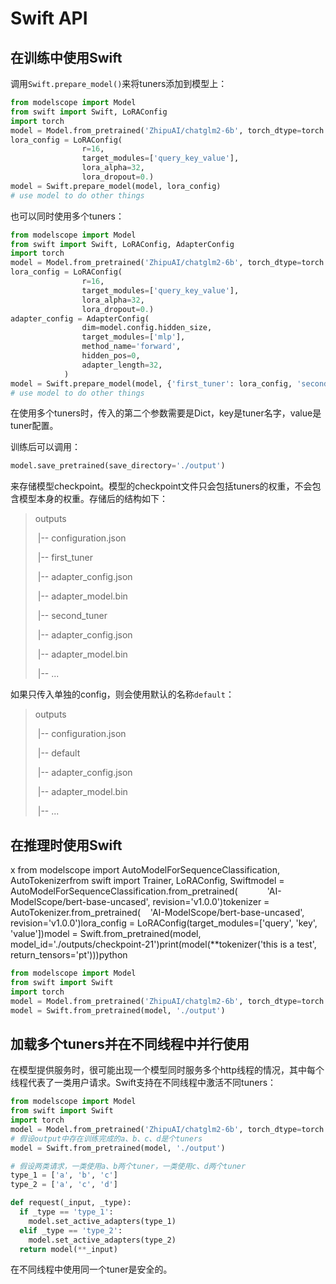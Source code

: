 # Swift API

## 在训练中使用Swift

调用`Swift.prepare_model()`来将tuners添加到模型上：

```python
from modelscope import Model
from swift import Swift, LoRAConfig
import torch
model = Model.from_pretrained('ZhipuAI/chatglm2-6b', torch_dtype=torch.bfloat16, device_map='auto')
lora_config = LoRAConfig(
                r=16,
                target_modules=['query_key_value'],
                lora_alpha=32,
                lora_dropout=0.)
model = Swift.prepare_model(model, lora_config)
# use model to do other things
```

也可以同时使用多个tuners：

```python
from modelscope import Model
from swift import Swift, LoRAConfig, AdapterConfig
import torch
model = Model.from_pretrained('ZhipuAI/chatglm2-6b', torch_dtype=torch.bfloat16, device_map='auto')
lora_config = LoRAConfig(
                r=16,
                target_modules=['query_key_value'],
                lora_alpha=32,
                lora_dropout=0.)
adapter_config = AdapterConfig(
                dim=model.config.hidden_size,
                target_modules=['mlp'],
                method_name='forward',
                hidden_pos=0,
                adapter_length=32,
            )
model = Swift.prepare_model(model, {'first_tuner': lora_config, 'second_tuner': adapter_config})
# use model to do other things
```

在使用多个tuners时，传入的第二个参数需要是Dict，key是tuner名字，value是tuner配置。

训练后可以调用：

```python
model.save_pretrained(save_directory='./output')
```

来存储模型checkpoint。模型的checkpoint文件只会包括tuners的权重，不会包含模型本身的权重。存储后的结构如下：

> outputs
>
> ​     |-- configuration.json
>
> ​     |-- first_tuner
>
> ​               |-- adapter_config.json
>
> ​               |-- adapter_model.bin
>
> ​     |-- second_tuner
>
> ​               |-- adapter_config.json
>
> ​               |-- adapter_model.bin
>
> ​     |-- ...

如果只传入单独的config，则会使用默认的名称`default`：

> outputs
>
> ​      |-- configuration.json
>
> ​      |-- default
>
> ​                |-- adapter_config.json
>
> ​                |-- adapter_model.bin
>
> ​      |-- ...

## 在推理时使用Swift

x from modelscope import AutoModelForSequenceClassification, AutoTokenizerfrom swift import Trainer, LoRAConfig, Swift​​model = AutoModelForSequenceClassification.from_pretrained(            'AI-ModelScope/bert-base-uncased', revision='v1.0.0')tokenizer = AutoTokenizer.from_pretrained(    'AI-ModelScope/bert-base-uncased', revision='v1.0.0')lora_config = LoRAConfig(target_modules=['query', 'key', 'value'])model = Swift.from_pretrained(model, model_id='./outputs/checkpoint-21')​print(model(**tokenizer('this is a test', return_tensors='pt')))python

```python
from modelscope import Model
from swift import Swift
import torch
model = Model.from_pretrained('ZhipuAI/chatglm2-6b', torch_dtype=torch.bfloat16, device_map='auto')
model = Swift.from_pretrained(model, './output')
```

## 加载多个tuners并在不同线程中并行使用

在模型提供服务时，很可能出现一个模型同时服务多个http线程的情况，其中每个线程代表了一类用户请求。Swift支持在不同线程中激活不同tuners：

```python
from modelscope import Model
from swift import Swift
import torch
model = Model.from_pretrained('ZhipuAI/chatglm2-6b', torch_dtype=torch.bfloat16, device_map='auto')
# 假设output中存在训练完成的a、b、c、d是个tuners
model = Swift.from_pretrained(model, './output')

# 假设两类请求，一类使用a、b两个tuner，一类使用c、d两个tuner
type_1 = ['a', 'b', 'c']
type_2 = ['a', 'c', 'd']

def request(_input, _type):
  if _type == 'type_1':
    model.set_active_adapters(type_1)
  elif _type == 'type_2':
    model.set_active_adapters(type_2)
  return model(**_input)

```

在不同线程中使用同一个tuner是安全的。
